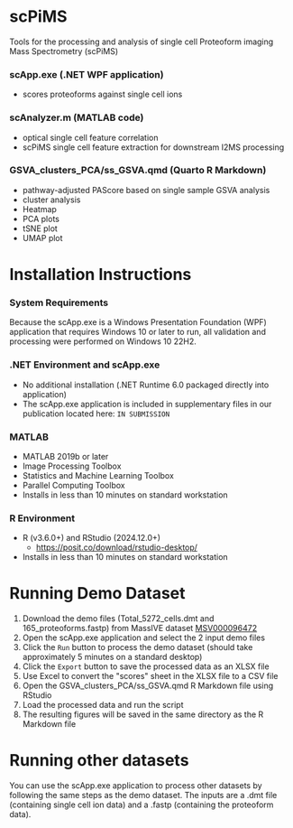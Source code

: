 # scPiMS
Tools for the processing and analysis of single cell Proteoform imaging Mass Spectrometry (scPiMS)

### scApp.exe (.NET WPF application)
 - scores proteoforms against single cell ions

### scAnalyzer.m (MATLAB code)
 - optical single cell feature correlation
 - scPiMS single cell feature extraction for downstream I2MS processing

### GSVA_clusters_PCA/ss_GSVA.qmd (Quarto R Markdown)
 - pathway-adjusted PAScore based on single sample GSVA analysis
 - cluster analysis
 - Heatmap
 - PCA plots
 - tSNE plot
 - UMAP plot

# Installation Instructions

### System Requirements
Because the scApp.exe is a Windows Presentation Foundation (WPF) application that requires Windows 10 or later to run,
all validation and processing were performed on Windows 10 22H2.

### .NET Environment and scApp.exe
 - No additional installation (.NET Runtime 6.0 packaged directly into application)
 - The scApp.exe application is included in supplementary files in our publication located here: `IN SUBMISSION`

### MATLAB
 - MATLAB 2019b or later
 - Image Processing Toolbox
 - Statistics and Machine Learning Toolbox
 - Parallel Computing Toolbox
 - Installs in less than 10 minutes on standard workstation

 ### R Environment
 - R (v3.6.0+) and RStudio (2024.12.0+)
	- https://posit.co/download/rstudio-desktop/ 
 - Installs in less than 10 minutes on standard workstation

# Running Demo Dataset
1. Download the demo files (Total_5272_cells.dmt and 165_proteoforms.fastp) from MassIVE dataset [MSV000096472](https://massive.ucsd.edu/ProteoSAFe/dataset.jsp?task=1414496353314110b391a9356119ad5d)
1. Open the scApp.exe application and select the 2 input demo files
1. Click the `Run` button to process the demo dataset (should take approximately 5 minutes on a standard desktop)
1. Click the `Export` button to save the processed data as an XLSX file
1. Use Excel to convert the "scores" sheet in the XLSX file to a CSV file
1. Open the GSVA_clusters_PCA/ss_GSVA.qmd R Markdown file using RStudio
1. Load the processed data and run the script
1. The resulting figures will be saved in the same directory as the R Markdown file

# Running other datasets
You can use the scApp.exe application to process other datasets by following the same steps as the demo dataset. The inputs are a .dmt file (containing single cell ion data) and a .fastp (containing the proteoform data).